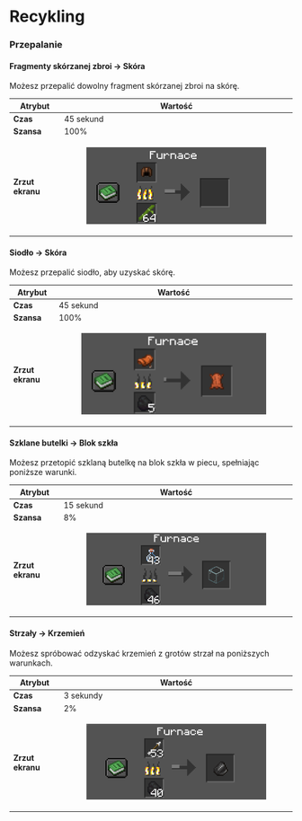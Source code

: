 # Recykling

### **Przepalanie**

#### **Fragmenty skórzanej zbroi** -> **Skóra**

Możesz przepalić dowolny fragment skórzanej zbroi na skórę.

| Atrybut          | Wartość                                                                                                  |
| ---------------- | -------------------------------------------------------------------------------------------------------- |
| **Czas**         | 45 sekund                                                                                                |
| **Szansa**       | 100%                                                                                                     |
| **Zrzut ekranu** | <div><figure><img src="../.gitbook/assets/image (3).png" alt=""><figcaption></figcaption></figure></div> |

#### **Siodło** -> **Skóra**

Możesz przepalić siodło, aby uzyskać skórę.

| Atrybut          | Wartość                                                                                                  |
| ---------------- | -------------------------------------------------------------------------------------------------------- |
| **Czas**         | 45 sekund                                                                                                |
| **Szansa**       | 100%                                                                                                     |
| **Zrzut ekranu** | <div><figure><img src="../.gitbook/assets/image (4).png" alt=""><figcaption></figcaption></figure></div> |

#### **Szklane butelki** -> **Blok szkła**

Możesz przetopić szklaną butelkę na blok szkła w piecu, spełniając poniższe warunki.

| Atrybut          | Wartość                                                                                                  |
| ---------------- | -------------------------------------------------------------------------------------------------------- |
| **Czas**         | 15 sekund                                                                                                |
| **Szansa**       | 8%                                                                                                       |
| **Zrzut ekranu** | <div><figure><img src="../.gitbook/assets/image (5).png" alt=""><figcaption></figcaption></figure></div> |

#### **Strzały** -> **Krzemień**

Możesz spróbować odzyskać krzemień z grotów strzał na poniższych warunkach.

| Atrybut          | Wartość                                                                                                  |
| ---------------- | -------------------------------------------------------------------------------------------------------- |
| **Czas**         | 3 sekundy                                                                                                |
| **Szansa**       | 2%                                                                                                       |
| **Zrzut ekranu** | <div><figure><img src="../.gitbook/assets/image (7).png" alt=""><figcaption></figcaption></figure></div> |
